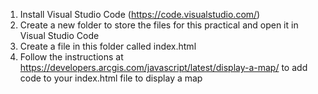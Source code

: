 1. Install Visual Studio Code (https://code.visualstudio.com/)
2. Create a new folder to store the files for this practical and open it in Visual Studio Code
3. Create a file in this folder called index.html
4. Follow the instructions at https://developers.arcgis.com/javascript/latest/display-a-map/ to add code to your index.html file to display a map

